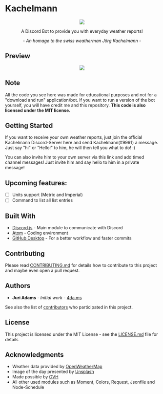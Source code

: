 # Kachelmann
<p align="center"><img src="https://i.4da.ms/kahahachelmann.png"></p>
<p align="center">A Discord Bot to provide you with everyday weather reports!</p>
<p align="center"><i> - An homage to the swiss weatherman Jörg Kachelmann - </i></p>

## Preview

<p align="center"><img src="https://i.4da.ms/3284d42.png"></p>

## Note

All the code you see here was made for educational purposes and not for a "download and run" application/bot.
If you want to run a version of the bot yourself, you will have credit me and this repository. **This code is also licensed under the MIT license.**

## Getting Started

If you want to receive your own weather reports, just join the official Kachelmann Discord-Server here and send Kachelmann(#9991) a message.</br>Just say "hi" or "Hello!" to him, he will then tell you what to do! :)

You can also invite him to your own server via this link and add timed channel messages! Just invite him and say hello to him in a private message!

## Upcoming features:

- [ ] Units support (Metric and Imperial)
- [ ] Command to list all list entries

## Built With

* [Discord.js](https://electronjs.org/) - Main module to communicate with Discord
* [Atom](https://atom.io/) - Coding environment
* [GitHub Desktop](https://desktop.github.com/) - For a better workflow and faster commits

## Contributing

Please read [CONTRIBUTING.md](https://gist.github.com/PurpleBooth/b24679402957c63ec426) for details how to contribute to this project and maybe even open a pull request.

## Authors

* **Juri Adams** - *Initial work* - [4da.ms](https://4da.ms/)

See also the list of [contributors](https://github.com/4dams/LeagueOffline/graphs/contributors) who participated in this project.

## License

This project is licensed under the MIT License - see the [LICENSE.md](LICENSE.md) file for details

## Acknowledgments

* Weather data provided by [OpenWeatherMap](https://openweathermap.com/)
* Image of the day presented by [Unsplash](https://unsplash.com/)
* Made possible by [OVH](https://ovh.de/dlp)
* All other used modules such as Moment, Colors, Request, Jsonfile and Node-Schedule
